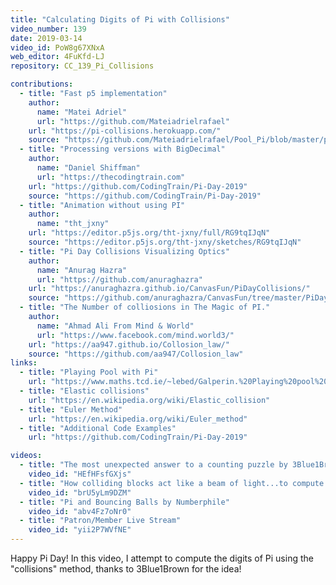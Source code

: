 ```yaml
---
title: "Calculating Digits of Pi with Collisions"
video_number: 139
date: 2019-03-14
video_id: PoW8g67XNxA
web_editor: 4FuKfd-LJ
repository: CC_139_Pi_Collisions

contributions:
  - title: "Fast p5 implementation"
    author:
      name: "Matei Adriel"
      url: "https://github.com/Mateiadrielrafael"
    url: "https://pi-collisions.herokuapp.com/"
    source: "https://github.com/Mateiadrielrafael/Pool_Pi/blob/master/pool_pi3/js/main.ts"
  - title: "Processing versions with BigDecimal"
    author:
      name: "Daniel Shiffman"
      url: "https://thecodingtrain.com"
    url: "https://github.com/CodingTrain/Pi-Day-2019"
    source: "https://github.com/CodingTrain/Pi-Day-2019"
  - title: "Animation without using PI"
    author:
      name: "tht_jxny"
    url: "https://editor.p5js.org/tht-jxny/full/RG9tqIJqN"
    source: "https://editor.p5js.org/tht-jxny/sketches/RG9tqIJqN"
  - title: "Pi Day Collisions Visualizing Optics"
    author:
      name: "Anurag Hazra"
      url: "https://github.com/anuraghazra"
    url: "https://anuraghazra.github.io/CanvasFun/PiDayCollisions/"
    source: "https://github.com/anuraghazra/CanvasFun/tree/master/PiDayCollisions"
  - title: "The Number of colliosions in The Magic of PI."
    author:
      name: "Ahmad Ali From Mind & World"
      url: "https://www.facebook.com/mind.world3/"
    url: "https://aa947.github.io/Collosion_law/"
    source: "https://github.com/aa947/Collosion_law"  
links:
  - title: "Playing Pool with Pi"
    url: "https://www.maths.tcd.ie/~lebed/Galperin.%20Playing%20pool%20with%20pi.pdf"
  - title: "Elastic collisions"
    url: "https://en.wikipedia.org/wiki/Elastic_collision"
  - title: "Euler Method"
    url: "https://en.wikipedia.org/wiki/Euler_method"
  - title: "Additional Code Examples"
    url: "https://github.com/CodingTrain/Pi-Day-2019"

videos:
  - title: "The most unexpected answer to a counting puzzle by 3Blue1Brown"
    video_id: "HEfHFsfGXjs"
  - title: "How colliding blocks act like a beam of light...to compute pi by 3Blue1Brown"
    video_id: "brU5yLm9DZM"
  - title: "Pi and Bouncing Balls by Numberphile"
    video_id: "abv4Fz7oNr0"
  - title: "Patron/Member Live Stream"
    video_id: "yii2P7WVfNE"
---
```


Happy Pi Day! In this video, I attempt to compute the digits of Pi using the "collisions" method, thanks to 3Blue1Brown for the idea!
